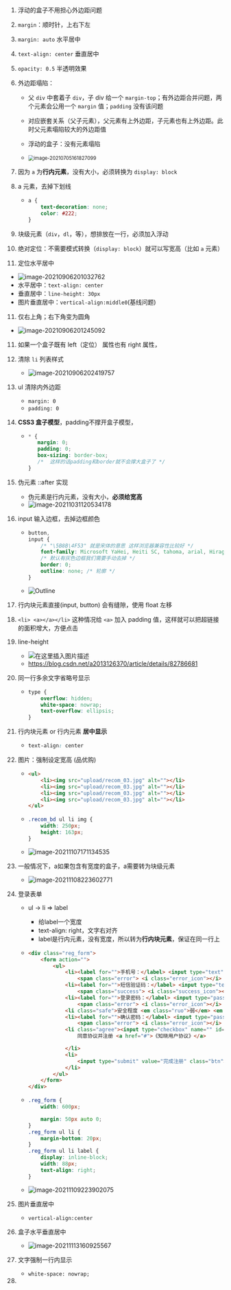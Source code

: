 1. 浮动的盒子不用担心外边距问题

2. `margin`：顺时针，上右下左

3. `margin: auto` 水平居中

4. `text-align: center` 垂直居中

5. `opacity: 0.5` 半透明效果

6. 外边距塌陷：

   - 父 `div` 中套着子 `div`，子 div 给一个 `margin-top`；有外边距合并问题，两个元素会公用一个 `margin` 值；`padding` 没有该问题

   - 对应嵌套关系（父子元素），父元素有上外边距，子元素也有上外边距。此时父元素塌陷较大的外边距值
   - 浮动的盒子：没有元素塌陷
   - <img src="https://raw.githubusercontent.com/TWDH/Leetcode-From-Zero/pictures/img/image-20210705161827099.png" alt="image-20210705161827099" style="zoom:80%;" />

7. 因为 `a` 为**行内元素**，没有大小，必须转换为 `display: block`

8. a 元素，去掉下划线

   - ```css
     a {
         text-decoration: none;
         color: #222;
     }
     ```

9. 块级元素（`div`，`dl`，等），想排放在一行，必须加入浮动

10. 绝对定位：不需要模式转换（`display: block`）就可以写宽高（比如 `a` 元素）

11. 定位水平居中

   - ![image-20210906201032762](https://raw.githubusercontent.com/TWDH/Leetcode-From-Zero/pictures/img/image-20210906201032762.png)
   - 水平居中：`text-align: center`
   - 垂直居中：`line-height: 30px`
   - 图片垂直居中：`vertical-align:middle0`(基线问题)

11. 仅右上角；右下角变为圆角

   - ![image-20210906201245092](https://raw.githubusercontent.com/TWDH/Leetcode-From-Zero/pictures/img/image-20210906201245092.png)

11. 如果一个盒子既有 left（定位） 属性也有 right 属性， 

12. 清除 `li` 列表样式

    - ![image-20210906202419757](https://raw.githubusercontent.com/TWDH/Leetcode-From-Zero/pictures/img/image-20210906202419757.png)

13. ul 清除内外边距

    - `margin: 0`
    - `padding: 0`

14. **CSS3 盒子模型**，padding不撑开盒子模型，

    - ```css
      * {
         margin: 0;
         padding: 0;
         box-sizing: border-box;
         /*  这样的话padding和border就不会撑大盒子了 */
      }
      ```

15. 伪元素 ::after 实现

    - 伪元素是行内元素，没有大小，**必须给宽高**
    - ![image-20211031120534178](https://raw.githubusercontent.com/TWDH/Leetcode-From-Zero/pictures/img/image-20211031120534178.png)

16. input 输入边框，去掉边框颜色

    - ```css
      button,
      input {
          /* "\5B8B\4F53" 就是宋体的意思 这样浏览器兼容性比较好 */
          font-family: Microsoft YaHei, Heiti SC, tahoma, arial, Hiragino Sans GB, "\5B8B\4F53", sans-serif;
          /* 默认有灰色边框我们需要手动去掉 */
          border: 0; 
          outline: none; /* 轮廓 */
      }
      ```

    - ![Outline](https://www.runoob.com/images/box_outline.gif)

17. 行内块元素直接(input, button) 会有缝隙，使用 float 左移

18. `<li> <a></a></li>` 这种情况给 `<a>` 加入 padding 值，这样就可以把超链接的面积增大，方便点击

19. line-height

    - ![在这里插入图片描述](https://img-blog.csdn.net/20180920105701124?watermark/2/text/aHR0cHM6Ly9ibG9nLmNzZG4ubmV0L2EyMDEzMTI2Mzcw/font/5a6L5L2T/fontsize/400/fill/I0JBQkFCMA==/dissolve/70)
    - https://blog.csdn.net/a2013126370/article/details/82786681

20. 同一行多余文字省略号显示

    - ```css
      type {
          overflow: hidden;
          white-space: nowrap;
          text-overflow: ellipsis;
      }
      ```

21. 行内块元素 or 行内元素 **居中显示**

    - ```css
      text-align: center
      ```

22. 图片：强制设定宽高 (品优购)

    - ```html
      <ul>
          <li><img src="upload/recom_03.jpg" alt=""></li>
          <li><img src="upload/recom_03.jpg" alt=""></li>
          <li><img src="upload/recom_03.jpg" alt=""></li>
          <li><img src="upload/recom_03.jpg" alt=""></li>
      </ul>
      ```

    - ```css
      .recom_bd ul li img {
          width: 250px;
          height: 163px;
      }
      ```

    - ![image-20211107171134535](https://raw.githubusercontent.com/TWDH/Leetcode-From-Zero/pictures/img/image-20211107171134535.png)

23. 一般情况下，a如果包含有宽度的盒子，a需要转为块级元素

    - ![image-20211108223602771](https://raw.githubusercontent.com/TWDH/Leetcode-From-Zero/pictures/img/image-20211108223602771.png)

24. 登录表单

    - ul -> li => label 

      - 给label一个宽度
      - text-align: right，文字右对齐
      - label是行内元素，没有宽度，所以转为**行内块元素**，保证在同一行上

    - ```html
      <div class="reg_form">
          <form action="">
              <ul>
                  <li><label for="">手机号：</label> <input type="text" class="inp">
                      <span class="error"> <i class="error_icon"></i> 手机号码格式不正确，请从新输入 </span></li>
                  <li><label for="">短信验证码：</label> <input type="text" class="inp">
                      <span class="success"> <i class="success_icon"></i> 短信验证码输入正确 </span></li>
                  <li><label for="">登录密码：</label> <input type="password" class="inp">
                      <span class="error"> <i class="error_icon"></i> 手机号码格式不正确，请从新输入 </span></li>
                  <li class="safe">安全程度 <em class="ruo">弱</em> <em class="zhong">中</em> <em class="qiang">强</em> </li>
                  <li><label for="">确认密码：</label> <input type="password" class="inp">
                      <span class="error"> <i class="error_icon"></i> 手机号码格式不正确，请从新输入 </span></li>
                  <li class="agree"><input type="checkbox" name="" id=""> 
                      同意协议并注册 <a href="#">《知晓用户协议》</a>
      
                  </li>
                  <li>
                      <input type="submit" value="完成注册" class="btn">
                  </li>
              </ul>
          </form>
      </div>
      ```

    - ```css
      .reg_form {
          width: 600px;
      
          margin: 50px auto 0;
      }
      .reg_form ul li {
          margin-bottom: 20px;
      }
      .reg_form ul li label {
          display: inline-block;
          width: 88px;
          text-align: right;
      }
      ```

    - ![image-20211109223902075](https://raw.githubusercontent.com/TWDH/Leetcode-From-Zero/pictures/img/image-20211109223902075.png)

25. 图片垂直居中

    - `vertical-align:center`

26. 盒子水平垂直居中

    - ![image-20211113160925567](https://raw.githubusercontent.com/TWDH/Leetcode-From-Zero/pictures/img/image-20211113160925567.png)

27. 文字强制一行内显示

    - `white-space: nowrap;`

28. 

